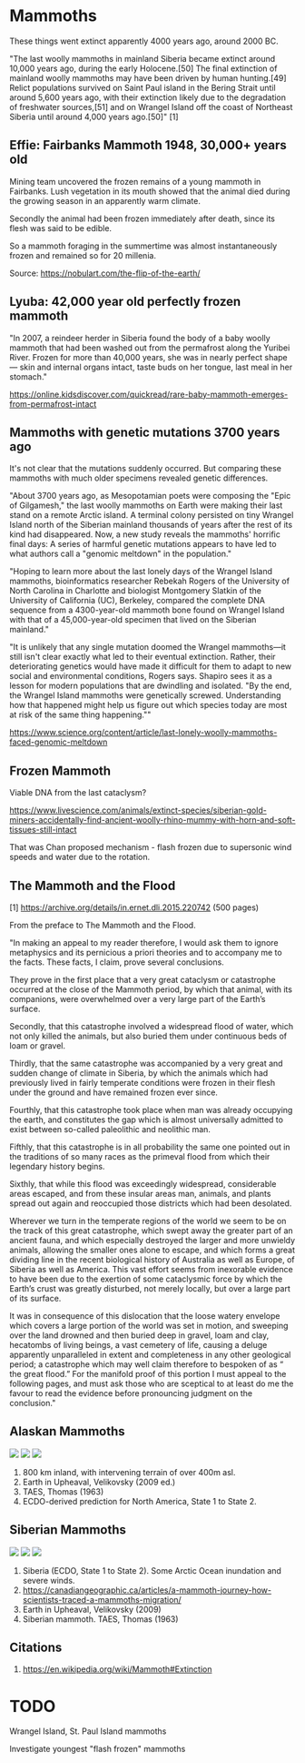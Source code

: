 # Mammoths

These things went extinct apparently 4000 years ago, around 2000 BC.

"The last woolly mammoths in mainland Siberia became extinct around 10,000 years ago, during the early Holocene.[50] The final extinction of mainland woolly mammoths may have been driven by human hunting.[49] Relict populations survived on Saint Paul island in the Bering Strait until around 5,600 years ago, with their extinction likely due to the degradation of freshwater sources,[51] and on Wrangel Island off the coast of Northeast Siberia until around 4,000 years ago.[50]" [1]

## Effie: Fairbanks Mammoth 1948, 30,000+ years old

Mining team uncovered the frozen remains of a young mammoth in Fairbanks. Lush vegetation in its mouth showed that the animal died during the growing season in an apparently warm climate.

Secondly the animal had been frozen immediately after death, since its flesh was said to be edible.

So a mammoth foraging in the summertime was almost instantaneously frozen and remained so for 20 millenia.

Source: https://nobulart.com/the-flip-of-the-earth/

## Lyuba: 42,000 year old perfectly frozen mammoth

"In 2007, a reindeer herder in Siberia found the body of a baby woolly mammoth that had been washed out from the permafrost along the Yuribei River. Frozen for more than 40,000 years, she was in nearly perfect shape — skin and internal organs intact, taste buds on her tongue, last meal in her stomach."

https://online.kidsdiscover.com/quickread/rare-baby-mammoth-emerges-from-permafrost-intact

## Mammoths with genetic mutations 3700 years ago

It's not clear that the mutations suddenly occurred. But comparing these mammoths with much older specimens revealed genetic differences.

"About 3700 years ago, as Mesopotamian poets were composing the "Epic of Gilgamesh," the last woolly mammoths on Earth were making their last stand on a remote Arctic island. A terminal colony persisted on tiny Wrangel Island north of the Siberian mainland thousands of years after the rest of its kind had disappeared. Now, a new study reveals the mammoths' horrific final days: A series of harmful genetic mutations appears to have led to what authors call a "genomic meltdown" in the population."

"Hoping to learn more about the last lonely days of the Wrangel Island mammoths, bioinformatics researcher Rebekah Rogers of the University of North Carolina in Charlotte and biologist Montgomery Slatkin of the University of California (UC), Berkeley, compared the complete DNA sequence from a 4300-year-old mammoth bone found on Wrangel Island with that of a 45,000-year-old specimen that lived on the Siberian mainland."

"It is unlikely that any single mutation doomed the Wrangel mammoths—it still isn't clear exactly what led to their eventual extinction. Rather, their deteriorating genetics would have made it difficult for them to adapt to new social and environmental conditions, Rogers says. Shapiro sees it as a lesson for modern populations that are dwindling and isolated. "By the end, the Wrangel Island mammoths were genetically screwed. Understanding how that happened might help us figure out which species today are most at risk of the same thing happening.""

https://www.science.org/content/article/last-lonely-woolly-mammoths-faced-genomic-meltdown

## Frozen Mammoth

Viable DNA from the last cataclysm?

https://www.livescience.com/animals/extinct-species/siberian-gold-miners-accidentally-find-ancient-woolly-rhino-mummy-with-horn-and-soft-tissues-still-intact

That was Chan proposed mechanism - flash frozen due to supersonic wind speeds and water due to the rotation.

## The Mammoth and the Flood

[1] https://archive.org/details/in.ernet.dli.2015.220742 (500 pages)

From the preface to The Mammoth and the Flood.

"In making an appeal to my reader therefore, I would ask them to ignore metaphysics and its pernicious a priori theories and to accompany me to the facts. These facts, I claim, prove several conclusions. 

They prove in the first place that a very great cataclysm or catastrophe occurred at the close of the Mammoth period, by which that animal, with its companions, were overwhelmed over a very large part of the Earth’s surface.

Secondly, that this catastrophe involved a widespread flood of water, which not only killed the animals, but also buried them under continuous beds of loam or
gravel. 

Thirdly, that the same catastrophe was accompanied by a very great and sudden change of climate in Siberia, by which the animals which had previously lived in fairly temperate conditions were frozen in their flesh under the ground and have remained frozen ever since.

Fourthly, that this catastrophe took place when man was already occupying the earth, and constitutes the gap which is almost universally admitted to exist between so-called paleolithic and neolithic man.

Fifthly, that this catastrophe is in all probability the same one pointed out in the traditions of so many races as the primeval flood from which their legendary
history begins. 

Sixthly, that while this flood was exceedingly widespread, considerable areas escaped, and from these insular areas man, animals, and plants spread out again and reoccupied those districts which had been desolated. 

Wherever we turn in the temperate regions of the world we seem to be on the track of this great catastrophe, which swept away the greater part of an ancient fauna, and which especially destroyed the larger and more unwieldy animals, allowing the smaller ones alone to escape, and which forms a great dividing line in the recent biological history of Australia as well as Europe, of Siberia as well as America. This vast effort seems from inexorable evidence to have been due to the exertion of some cataclysmic force by which the Earth’s crust was greatly disturbed, not merely locally, but over a large part of its surface.

It was in consequence of this dislocation that the loose watery envelope which covers a large portion of the world was set in motion, and sweeping over the land drowned and then buried deep in gravel, loam and clay, hecatombs of living beings, a vast cemetery of life, causing a deluge apparently unparalleled in extent and completeness in any other geological period; a catastrophe which may well claim therefore to bespoken of as “ the great flood.” For the manifold proof of this portion I must appeal to the following pages, and must ask those who are sceptical to at least do me the favour to read the evidence before pronouncing judgment on the conclusion."

## Alaskan Mammoths

![](img/alaska-mam.jpg)
![](img/alaska-mam2.jpg)
![](img/alaska-mam3.jpg)

1. 800 km inland, with intervening terrain of over 400m asl. 
2. Earth in Upheaval, Velikovsky (2009 ed.) 
3. TAES, Thomas (1963) 
4. ECDO-derived prediction for North America, State 1 to State 2.

## Siberian Mammoths

![](img/siberia-mam.jpg)
![](img/siberia-mam2.jpg)
![](img/siberia-mam3.jpg)

1. Siberia (ECDO, State 1 to State 2). Some Arctic Ocean inundation and severe winds.
2. https://canadiangeographic.ca/articles/a-mammoth-journey-how-scientists-traced-a-mammoths-migration/
3. Earth in Upheaval, Velikovsky (2009)
4. Siberian mammoth. TAES, Thomas (1963)

## Citations

1. https://en.wikipedia.org/wiki/Mammoth#Extinction

# TODO

Wrangel Island, St. Paul Island mammoths

Investigate youngest "flash frozen" mammoths